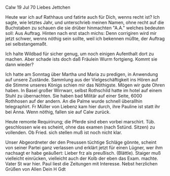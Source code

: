  Calw 19 Jul 70
Liebes Jettchen

Heute war ich auf Rathhaus und fatirte auch für Dich, wenns recht ist? Ich sagte, wie letztes Jahr, und unterschrieb meinen Namen, ohne recht auf die Buchstaben zu schauen die sie drüber hinmachten "A.A." welches bedeuten soll: Aus Auftrag. Hinten nach erst stach michs: Denn corrigiren wird mir jetzt schwer, wenns nöthig sein sollte, weil ich bekennen müßte, der Auftrag sei selbstangemaßt.

Ich halte Wildbad für sicher genug, um noch einigen Aufenthalt dort zu machen. Aber schade ists doch daß Fräulein Wurm fortgieng. Kommt sie dann wieder?

Ich hatte am Sonntag über Martha und Maria zu predigen, in Anwendung auf unsere Zustände. Sammlung aus der Vielgeschäftigkeit ins Hören auf die Stimme unseres Königs schien mir das Nöthigste. Mögen wir gute Ohren haben. 
In Basel großer Wirrwarr, selbst Rothschild hatte im hotel auf einem Stuhl zu übernachten. Sie haben bad Militär auf einer Seite, 6000 Rothhosen auf der andern. An die Palme wurde schnell überallhin telegraphirt. 
Fr Müller von Liebenz kam hier durch, ihre Pauline ist statt ihr bei Anna. Wenn nöthig, fallen sie auf Calw zurück.

Heute remonte Requirirung; die Pferde sind eben vorbei marschirt. 
Tüb. geschlossen wie es scheint, ohne das examen (nach 5stünd. Sitzen) zu vollenden. Ob Fried. sich stellen muß ist noch nicht klar.

Unser Abgeordneter der den Preussen tüchtige Schläge gönnte, scheint von seiner Partei ganz verlassen und erklärt jetzt für einen Lügner, wer ihm nachsagt er habe geäußert: Lieber frz als preußisch. (Blättle). 
Staiger muß vielleicht einrücken, vielleicht auch der Kolb der eben das Exam. machte. Vater St war hier. Paul liest die Zeitungen mit Interesse. 
 Nebst herzlichen Grüßen von Allen
 Dein H Gdt

